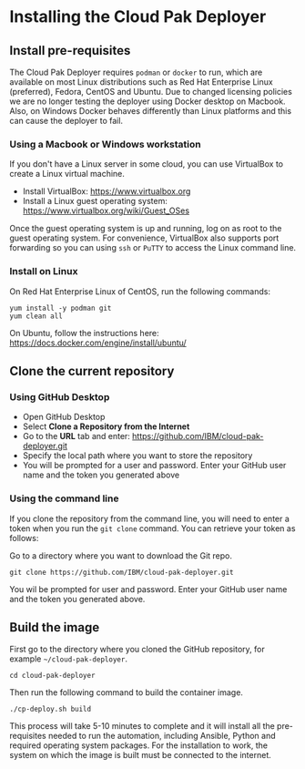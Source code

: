 # Installing the Cloud Pak Deployer

## Install pre-requisites
The Cloud Pak Deployer requires `podman` or `docker` to run, which are available on most Linux distributions such as Red Hat Enterprise Linux (preferred), Fedora, CentOS and Ubuntu. Due to changed licensing policies we are no longer testing the deployer using Docker desktop on Macbook. Also, on Windows Docker behaves differently than Linux platforms and this can cause the deployer to fail.

### Using a Macbook or Windows workstation
If you don't have a Linux server in some cloud, you can use VirtualBox to create a Linux virtual machine.

* Install VirtualBox: https://www.virtualbox.org
* Install a Linux guest operating system: https://www.virtualbox.org/wiki/Guest_OSes

Once the guest operating system is up and running, log on as root to the guest operating system. For convenience, VirtualBox also supports port forwarding so you can using `ssh` or `PuTTY` to access the Linux command line.

### Install on Linux
On Red Hat Enterprise Linux of CentOS, run the following commands:
```
yum install -y podman git
yum clean all
```

On Ubuntu, follow the instructions here: https://docs.docker.com/engine/install/ubuntu/

## Clone the current repository

### Using GitHub Desktop

* Open GitHub Desktop
* Select **Clone a Repository from the Internet**
* Go to the **URL** tab and enter: https://github.com/IBM/cloud-pak-deployer.git
* Specify the local path where you want to store the repository
* You will be prompted for a user and password. Enter your GitHub user name and the token you generated above

### Using the command line
If you clone the repository from the command line, you will need to enter a token when you run the `git clone` command. You can retrieve your token as follows:

Go to a directory where you want to download the Git repo.
```
git clone https://github.com/IBM/cloud-pak-deployer.git
```
You wil be prompted for user and password. Enter your GitHub user name and the token you generated above.

## Build the image
First go to the directory where you cloned the GitHub repository, for example `~/cloud-pak-deployer`.
```
cd cloud-pak-deployer
```

Then run the following command to build the container image.
```
./cp-deploy.sh build
```

This process will take 5-10 minutes to complete and it will install all the pre-requisites needed to run the automation, including Ansible, Python and required operating system packages. For the installation to work, the system on which the image is built must be connected to the internet.